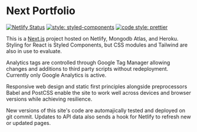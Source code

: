 # Next Portfolio

[![Netlify Status](https://api.netlify.com/api/v1/badges/ed50f56e-4fc2-4c98-8b66-1e5074c6f3d3/deploy-status)](https://app.netlify.com/sites/next-starter/deploys)
[![style: styled-components](https://img.shields.io/badge/style-%F0%9F%92%85%20styled--components-orange.svg?colorB=daa357&colorA=db748e)](https://github.com/styled-components/styled-components)
[![code style: prettier](https://img.shields.io/badge/code_style-prettier-ff69b4.svg?style=flat-square)](https://github.com/prettier/prettier)

This is a [Next.js](https://nextjs.org/) project hosted on Netlify, Mongodb Atlas, and Heroku. Styling for React is Styled Components, but CSS modules and Tailwind are also in use to evaluate.

Analytics tags are controlled through Google Tag Manager allowing changes and additions to third party scripts without redeployment. Currently only Google Analytics is active.

Responsive web design and static first principles alongside preprocessors Babel and PostCSS enable the site to work well across devices and browser versions while achieving resilience.

New versions of this site's code are automajically tested and deployed on git commit. Updates to API data also sends a hook for Netlify to refresh new or updated pages.

